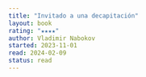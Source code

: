```yaml
---
title: "Invitado a una decapitación"
layout: book
rating: "★★★★"
author: Vladimir Nabokov
started: 2023-11-01
read: 2024-02-09
status: read
---
```

